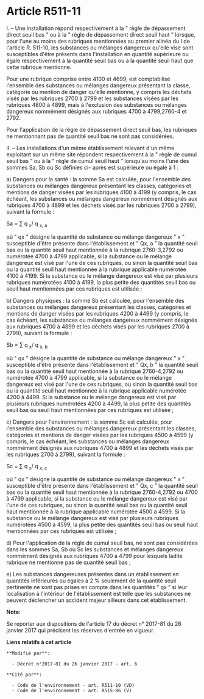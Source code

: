 # Article R511-11

I. – Une installation répond respectivement à la " règle de dépassement direct seuil bas ” ou à la " règle de dépassement
direct seuil haut ” lorsque, pour l'une au moins des rubriques mentionnées au premier alinéa du I de l'article R. 511-10, les
substances ou mélanges dangereux qu'elle vise sont susceptibles d'être présents dans l'installation en quantité supérieure ou
égale respectivement à la quantité seuil bas ou à la quantité seuil haut que cette rubrique mentionne.

Pour une rubrique comprise entre 4100 et 4699, est comptabilisé l'ensemble des substances ou mélanges dangereux présentant la
classe, catégorie ou mention de danger qu'elle mentionne, y compris les déchets visés par les rubriques 2700 à 2799 et les
substances visées par les rubriques 4800 à 4899, mais à l'exclusion des substances ou mélanges dangereux nommément désignés
aux rubriques 4700 à 4799,2760-4 et 2792.

Pour l'application de la règle de dépassement direct seuil bas, les rubriques ne mentionnant pas de quantité seuil bas ne
sont pas considérées.

II. – Les installations d'un même établissement relevant d'un même exploitant sur un même site répondent respectivement à la
" règle de cumul seuil bas ” ou à la " règle de cumul seuil haut ” lorsqu'au moins l'une des sommes Sa, Sb ou Sc définies ci-
après est supérieure ou égale à 1 :

a) Dangers pour la santé : la somme Sa est calculée, pour l'ensemble des substances ou mélanges dangereux présentant les
classes, catégories et mentions de danger visées par les rubriques 4100 à 4199 (y compris, le cas échéant, les substances ou
mélanges dangereux nommément désignés aux rubriques 4700 à 4899 et les déchets visés par les rubriques 2700 à 2799), suivant
la formule :

Sa = ∑ q 
  <sub>x</sub>/ q 
  <sub>x, a </sub>

où " qx ” désigne la quantité de substance ou mélange dangereux " x ” susceptible d'être présente dans l'établissement et "
Qx, a ” la quantité seuil bas ou la quantité seuil haut mentionnée à la rubrique 2760-3,2792 ou numérotée 4700 à 4799
applicable, si la substance ou le mélange dangereux est visé par l'une de ces rubriques, ou sinon la quantité seuil bas ou la
quantité seuil haut mentionnée à la rubrique applicable numérotée 4100 à 4199. Si la substance ou le mélange dangereux est
visé par plusieurs rubriques numérotées 4100 à 4199, la plus petite des quantités seuil bas ou seuil haut mentionnées par ces
rubriques est utilisée ;

b) Dangers physiques : la somme Sb est calculée, pour l'ensemble des substances ou mélanges dangereux présentant les classes,
catégories et mentions de danger visées par les rubriques 4200 à 4499 (y compris, le cas échéant, les substances ou mélanges
dangereux nommément désignés aux rubriques 4700 à 4899 et les déchets visés par les rubriques 2700 à 2799), suivant la
formule :

Sb = ∑ q 
  <sub>x</sub>/ q 
  <sub>x, b </sub>

où " qx ” désigne la quantité de substance ou mélange dangereux " x ” susceptible d'être présente dans l'établissement et "
Qx, b ” la quantité seuil bas ou la quantité seuil haut mentionnée à la rubrique 2760-4,2792 ou numérotée 4700 à 4799
applicable, si la substance ou le mélange dangereux est visé par l'une de ces rubriques, ou sinon la quantité seuil bas ou la
quantité seuil haut mentionnée à la rubrique applicable numérotée 4200 à 4499. Si la substance ou le mélange dangereux est
visé par plusieurs rubriques numérotées 4200 à 4499, la plus petite des quantités seuil bas ou seuil haut mentionnées par ces
rubriques est utilisée ;

c) Dangers pour l'environnement : la somme Sc est calculée, pour l'ensemble des substances ou mélanges dangereux présentant
les classes, catégories et mentions de danger visées par les rubriques 4500 à 4599 (y compris, le cas échéant, les substances
ou mélanges dangereux nommément désignés aux rubriques 4700 à 4899 et les déchets visés par les rubriques 2700 à 2799),
suivant la formule :

Sc = ∑ q 
  <sub>x</sub>/ q 
  <sub>x, c </sub>

où " qx ” désigne la quantité de substance ou mélange dangereux " x ” susceptible d'être présente dans l'établissement et "
Qx, c ” la quantité seuil bas ou la quantité seuil haut mentionnée à la rubrique 2760-4,2792 ou 4700 à 4799 applicable, si la
substance ou le mélange dangereux est visé par l'une de ces rubriques, ou sinon la quantité seuil bas ou la quantité seuil
haut mentionnée à la rubrique applicable numérotée 4500 à 4599. Si la substance ou le mélange dangereux est visé par
plusieurs rubriques numérotées 4500 à 4599, la plus petite des quantités seuil bas ou seuil haut mentionnées par ces
rubriques est utilisée ;

d) Pour l'application de la règle de cumul seuil bas, ne sont pas considérées dans les sommes Sa, Sb ou Sc les substances et
mélanges dangereux nommément désignés aux rubriques 4700 à 4799 pour lesquels ladite rubrique ne mentionne pas de quantité
seuil bas ;

e) Les substances dangereuses présentes dans un établissement en quantités inférieures ou égales à 2 % seulement de la
quantité seuil pertinente ne sont pas prises en compte dans les quantités " qx ” si leur localisation à l'intérieur de
l'établissement est telle que les substances ne peuvent déclencher un accident majeur ailleurs dans cet établissement.

**Nota:**

Se reporter aux dispositions de l'article 17 du décret n° 2017-81 du 26 janvier 2017 qui précisent les réserves d'entrée en
vigueur.

**Liens relatifs à cet article**

	**Modifié par**:

	  - Décret n°2017-81 du 26 janvier 2017 - art. 6

	**Cité par**:

	  - Code de l'environnement - art. R511-10 (VD)
	  - Code de l'environnement - art. R515-86 (V)
